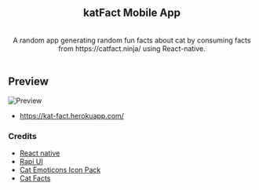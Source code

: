 <div align="center">
    <h2>katFact Mobile App</h2>
    <br />
    A random app generating random fun facts about cat by consuming facts from https://catfact.ninja/ using React-native.
    <br /><br />
</div>

## Preview

![Preview]([https://raw.githubusercontent.com/syfqpie/kat-fact/master/src/assets/img/preview/kat-fact-preview.png](https://github.com/Dev-R/kat-fact-app/blob/master/assets/kat-fact-preview.png))
- https://kat-fact.herokuapp.com/


### Credits
- [React native](https://github.com/facebook/react-native)
- [Rapi UI](https://rapi-ui.kikiding.space/)
- [Cat Emoticons Icon Pack](https://www.flaticon.com/packs/cat-emoticons)
- [Cat Facts](https://catfact.ninja/)
